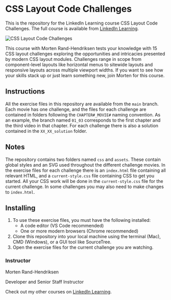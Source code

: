 

# CSS Layout Code Challenges
This is the repository for the LinkedIn Learning course CSS Layout Code Challenges. The full course is available from [LinkedIn Learning][lil-course-url].

![CSS Layout Code Challenges][lil-thumbnail-url] 

This course with Morten Rand-Hendriksen tests your knowledge with 15 CSS layout challenges exploring the opportunities and intricacies presented by modern CSS layout modules. Challenges range in scope from component-level layouts like horizontal menus to sitewide layouts and responsive layouts across multiple viewport widths. If you want to see how your skills stack up or just learn something new, join Morten for this course.

## Instructions

All the exercise files in this repository are available from the `main` branch. Each movie has one challenge, and the files for each challenge are contained in folders following the `CHAPTER#_MOVIE#` naming convention. As an example, the branch named `01_03` corresponds to the first chapter and the third video in that chapter. For each challenge there is also a solution contained in the `XX_XX_solution` folder.


## Notes

The repository contains two folders named `css` and `assets`. These contain global styles and an SVG used throughout the different challenge movies. In the exercise files for each challenge there is an `index.html` file containing all relevant HTML, and a `current-style.css` file containing CSS to get you started. All your CSS work will be done in the `current-style.css` file for the current challenge. In some challenges you may also need to make changes to `index.html`.

## Installing

1. To use these exercise files, you must have the following installed:
   - A code editor (VS Code recommended)
   - One or more modern browsers (Chrome recommended)
2. Clone this repository into your local machine using the terminal (Mac), CMD (Windows), or a GUI tool like SourceTree.
3. Open the exercise files for the current challenge you are watching.

### Instructor

Morten Rand-Hendriksen 
                            
Developer and Senior Staff Instructor

                            

Check out my other courses on [LinkedIn Learning](https://www.linkedin.com/learning/instructors/morten-rand-hendriksen).

[lil-course-url]: https://www.linkedin.com/learning/css-layout-code-challenges
[lil-thumbnail-url]: https://cdn.lynda.com/course/3155794/3155794-1644861689695-16x9.jpg
